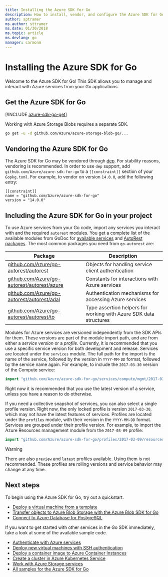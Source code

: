 ```yaml
---
title: Installing the Azure SDK for Go
description: How to install, vendor, and configure the Azure SDK for Go.
author: sptramer
ms.author: sttramer
ms.date: 01/30/2018
ms.topic: article
ms.devlang: go
manager: carmonm
---
```


# Installing the Azure SDK for Go

Welcome to the Azure SDK for Go! This SDK allows you to manage and interact with Azure services from your Go applications.

## Get the Azure SDK for Go

[!INCLUDE [azure-sdk-go-get](includes/azure-sdk-go-get.md)]

Working with Azure Storage Blobs requires a separate SDK.

```bash
go get -u -d github.com/Azure/azure-storage-blob-go/...
```

## Vendoring the Azure SDK for Go

The Azure SDK for Go may be vendored through [dep](https://github.com/golang/dep). For stability reasons, vendoring is recommended. In order
to use `dep` support, add `github.com/Azure/azure-sdk-for-go` to a `[[constraint]]` section of your `Gopkg.toml`. For example, to vendor on version `14.0.0`, add the following entry:

```
[[constraint]]
name = "github.com/Azure/azure-sdk-for-go"
version = "14.0.0"
```

## Including the Azure SDK for Go in your project

To use Azure services from your Go code, import any services you interact with and the required `autorest` modules.
 You get a complete list of the available modules from GoDoc for 
[available services](https://godoc.org/github.com/Azure/azure-sdk-for-go) and 
[AutoRest packages](https://godoc.org/github.com/Azure/go-autorest). The most common packages you need from `go-autorest`
are:

| Package | Description |
|---------|-------------|
| [github.com/Azure/go-autorest/autorest][autorest] | Objects for handling service client authentication |
| [github.com/Azure/go-autorest/autorest/azure][autorest/azure] | Constants for interactions with Azure services |
| [github.com/Azure/go-autorest/autorest/adal][autorest/adal] | Authentication mechanisms for accessing Azure services |
| [github.com/Azure/go-autorest/autorest/to][autorest/to] | Type assertion helpers for working with Azure SDK data structures |

[autorest]: https://godoc.org/github.com/Azure/go-autorest/autorest
[autorest/azure]: https://godoc.org/github.com/Azure/go-autorest/autorest/azure
[autorest/adal]: https://godoc.org/github.com/Azure/go-autorest/autorest/adal
[autorest/to]: https://godoc.org/github.com/Azure/go-autorest/autorest/to

Modules for Azure services are versioned independently from the SDK APIs for them. These versions are part of the module import path,
and are from either a _service version_ or a _profile_. Currently, it is recommended that you use a specific service version for
both development and release. Services are located under the `services` module. The full path for the import is the name of the service, followed by
the version in `YYYY-MM-DD` format, followed by the service name again. For example, to include the `2017-03-30` version of the Compute service:

```go
import "github.com/Azure/azure-sdk-for-go/services/compute/mgmt/2017-03-30/compute"
```

Right now it is recommended that you use the latest version of a service, unless you have a reason to do otherwise.

If you need a collective snapshot of services, you can also select a single profile version. Right now, the only locked profile is version 
`2017-03-30`, which may not have the latest features of services. Profiles are located under the `profiles` module, with their version in the `YYYY-MM-DD` format. 
Services are grouped under their profile version. For example, to import the Azure Resources management module from the `2017-03-09` profile:

```go
import "github.com/Azure/azure-sdk-for-go/profiles/2017-03-09/resources/mgmt/resources"
```

> [!WARNING]
> There are also `preview` and `latest` profiles available. Using them is not recommended. These profiles are rolling versions and service behavior may change at any time.

## Next steps

To begin using the Azure SDK for Go, try out a quickstart.

* [Deploy a virtual machine from a template](azure-sdk-go-qs-vm.md)
* [Transfer objects to Azure Blob Storage with the Azure Blob SDK for Go](/azure/storage/blobs/storage-quickstart-blobs-go?toc=%2fgo%2fazure%2ftoc.json)
* [Connect to Azure Database for PostgreSQL](/azure/postgresql/connect-go?toc=%2fgo%2fazure%2ftoc.json)

If you want to get started with other services in the Go SDK immediately,
take a look at some of the available sample code.

* [Authenticate with Azure services](https://github.com/Azure-Samples/azure-sdk-for-go-samples/tree/master/iam)
* [Deploy new virtual machines with SSH authentication](https://github.com/Azure-Samples/azure-sdk-for-go-samples/tree/master/compute)
* [Deploy a container image to Azure Container Instances](https://github.com/Azure-Samples/azure-sdk-for-go-samples/tree/master/containerinstance)
* [Create a cluster in Azure Kubernetes Service](https://github.com/Azure-Samples/azure-sdk-for-go-samples/tree/master/containerservice)
* [Work with Azure Storage services](https://github.com/Azure-Samples/azure-sdk-for-go-samples/tree/master/storage)
* [All samples for the Azure SDK for Go](https://github.com/azure-samples/azure-sdk-for-go-samples)
